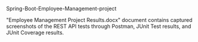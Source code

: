 Spring-Boot-Employee-Management-project

"Employee Management Project Results.docx" document contains captured screenshots of the REST API tests through Postman, JUnit Test results, and JUnit Coverage results.
